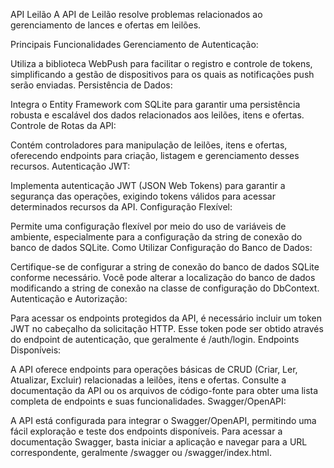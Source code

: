 API Leilão
A API de Leilão resolve problemas relacionados ao gerenciamento de lances e ofertas em leilões.

Principais Funcionalidades
Gerenciamento de Autenticação:

Utiliza a biblioteca WebPush para facilitar o registro e controle de tokens, simplificando a gestão de dispositivos para os quais as notificações push serão enviadas.
Persistência de Dados:

Integra o Entity Framework com SQLite para garantir uma persistência robusta e escalável dos dados relacionados aos leilões, itens e ofertas.
Controle de Rotas da API:

Contém controladores para manipulação de leilões, itens e ofertas, oferecendo endpoints para criação, listagem e gerenciamento desses recursos.
Autenticação JWT:

Implementa autenticação JWT (JSON Web Tokens) para garantir a segurança das operações, exigindo tokens válidos para acessar determinados recursos da API.
Configuração Flexível:

Permite uma configuração flexível por meio do uso de variáveis de ambiente, especialmente para a configuração da string de conexão do banco de dados SQLite.
Como Utilizar
Configuração do Banco de Dados:

Certifique-se de configurar a string de conexão do banco de dados SQLite conforme necessário. Você pode alterar a localização do banco de dados modificando a string de conexão na classe de configuração do DbContext.
Autenticação e Autorização:

Para acessar os endpoints protegidos da API, é necessário incluir um token JWT no cabeçalho da solicitação HTTP. Esse token pode ser obtido através do endpoint de autenticação, que geralmente é /auth/login.
Endpoints Disponíveis:

A API oferece endpoints para operações básicas de CRUD (Criar, Ler, Atualizar, Excluir) relacionadas a leilões, itens e ofertas. Consulte a documentação da API ou os arquivos de código-fonte para obter uma lista completa de endpoints e suas funcionalidades.
Swagger/OpenAPI:

A API está configurada para integrar o Swagger/OpenAPI, permitindo uma fácil exploração e teste dos endpoints disponíveis. Para acessar a documentação Swagger, basta iniciar a aplicação e navegar para a URL correspondente, geralmente /swagger ou /swagger/index.html.
